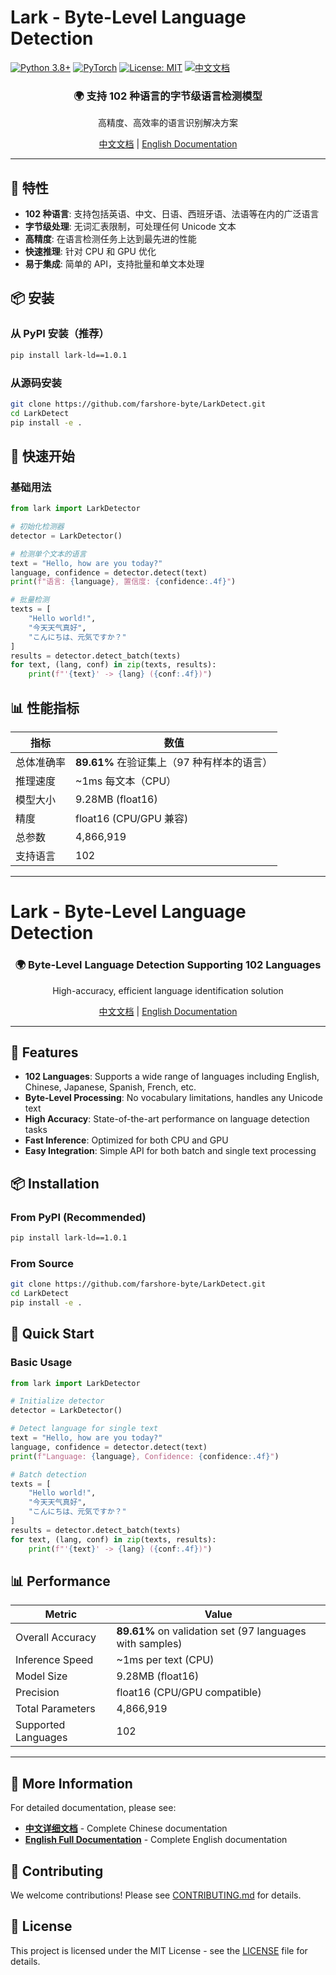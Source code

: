 # Lark - Byte-Level Language Detection

[![Python 3.8+](https://img.shields.io/badge/python-3.8+-blue.svg)](https://www.python.org/downloads/)
[![PyTorch](https://img.shields.io/badge/PyTorch-2.0+-red.svg)](https://pytorch.org/)
[![License: MIT](https://img.shields.io/badge/License-MIT-yellow.svg)](https://opensource.org/licenses/MIT)
[![中文文档](https://img.shields.io/badge/文档-中文-blue.svg)](README_zh.md)

<div align="center">
  <h3>🌍 支持 102 种语言的字节级语言检测模型</h3>
  <p>高精度、高效率的语言识别解决方案</p>
  
  <p>
    <a href="README_zh.md">中文文档</a> | 
    <a href="#english-documentation">English Documentation</a>
  </p>
</div>

---

## 🚀 特性

- **102 种语言**: 支持包括英语、中文、日语、西班牙语、法语等在内的广泛语言
- **字节级处理**: 无词汇表限制，可处理任何 Unicode 文本
- **高精度**: 在语言检测任务上达到最先进的性能
- **快速推理**: 针对 CPU 和 GPU 优化
- **易于集成**: 简单的 API，支持批量和单文本处理

## 📦 安装

### 从 PyPI 安装（推荐）
```bash
pip install lark-ld==1.0.1
```

### 从源码安装
```bash
git clone https://github.com/farshore-byte/LarkDetect.git
cd LarkDetect
pip install -e .
```

## 🎯 快速开始

### 基础用法
```python
from lark import LarkDetector

# 初始化检测器
detector = LarkDetector()

# 检测单个文本的语言
text = "Hello, how are you today?"
language, confidence = detector.detect(text)
print(f"语言: {language}, 置信度: {confidence:.4f}")

# 批量检测
texts = [
    "Hello world!",
    "今天天气真好",
    "こんにちは、元気ですか？"
]
results = detector.detect_batch(texts)
for text, (lang, conf) in zip(texts, results):
    print(f"'{text}' -> {lang} ({conf:.4f})")
```

## 📊 性能指标

| 指标 | 数值 |
|------|------|
| 总体准确率 | **89.61%** 在验证集上（97 种有样本的语言） |
| 推理速度 | ~1ms 每文本（CPU） |
| 模型大小 | 9.28MB (float16) |
| 精度 | float16 (CPU/GPU 兼容) |
| 总参数 | 4,866,919 |
| 支持语言 | 102 |

---

<div id="english-documentation"></div>

# Lark - Byte-Level Language Detection

<div align="center">
  <h3>🌍 Byte-Level Language Detection Supporting 102 Languages</h3>
  <p>High-accuracy, efficient language identification solution</p>
  
  <p>
    <a href="#chinese-documentation">中文文档</a> | 
    <a href="README.md">English Documentation</a>
  </p>
</div>

---

## 🚀 Features

- **102 Languages**: Supports a wide range of languages including English, Chinese, Japanese, Spanish, French, etc.
- **Byte-Level Processing**: No vocabulary limitations, handles any Unicode text
- **High Accuracy**: State-of-the-art performance on language detection tasks
- **Fast Inference**: Optimized for both CPU and GPU
- **Easy Integration**: Simple API for both batch and single text processing

## 📦 Installation

### From PyPI (Recommended)
```bash
pip install lark-ld==1.0.1
```

### From Source
```bash
git clone https://github.com/farshore-byte/LarkDetect.git
cd LarkDetect
pip install -e .
```

## 🎯 Quick Start

### Basic Usage
```python
from lark import LarkDetector

# Initialize detector
detector = LarkDetector()

# Detect language for single text
text = "Hello, how are you today?"
language, confidence = detector.detect(text)
print(f"Language: {language}, Confidence: {confidence:.4f}")

# Batch detection
texts = [
    "Hello world!",
    "今天天气真好",
    "こんにちは、元気ですか？"
]
results = detector.detect_batch(texts)
for text, (lang, conf) in zip(texts, results):
    print(f"'{text}' -> {lang} ({conf:.4f})")
```

## 📊 Performance

| Metric | Value |
|--------|-------|
| Overall Accuracy | **89.61%** on validation set (97 languages with samples) |
| Inference Speed | ~1ms per text (CPU) |
| Model Size | 9.28MB (float16) |
| Precision | float16 (CPU/GPU compatible) |
| Total Parameters | 4,866,919 |
| Supported Languages | 102 |

---

## 📝 More Information

For detailed documentation, please see:
- **[中文详细文档](README_zh.md)** - Complete Chinese documentation
- **[English Full Documentation](README.md)** - Complete English documentation

## 🤝 Contributing

We welcome contributions! Please see [CONTRIBUTING.md](CONTRIBUTING.md) for details.

## 📄 License

This project is licensed under the MIT License - see the [LICENSE](LICENSE) file for details.
